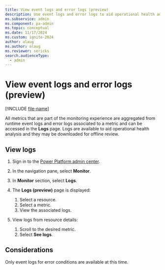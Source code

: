 ```yaml
---
title: View event logs and error logs (preview)
description: Use event logs and error logs to aid operational health analysis.
ms.subservice: admin
ms.component: pa-admin
ms.topic: conceptual
ms.date: 11/17/2024
ms.custom: ignite-2024
author: alaug
ms.author: alaug
ms.reviewer: sericks
search.audienceType: 
  - admin
---
```


# View event logs and error logs (preview)
[!INCLUDE [file-name](~/../shared-content/shared/preview-includes/preview-banner.md)]

All metrics that are part of the monitoring experience are aggregated from runtime event logs and error logs associated to a metric and can be accessed in the **Logs** page. Logs are available to aid operational health analysis and they may be downloaded for offline review. 

## View logs
1. Sign in to the [Power Platform admin center](https://admin.powerplatform.microsoft.com/).
1. In the navigation pane, select **Monitor**.
1. In **Monitor** section, select **Logs**.
1. The **Logs (preview)** page is displayed:
    1. Select a resource.
    1. Select a metric.
    1. View the associated logs. 

1. View logs from resource details:
    1. Scroll to the desired metric.
    1. Select **See logs**.

## Considerations
Only event logs for error conditions are available at this time.
